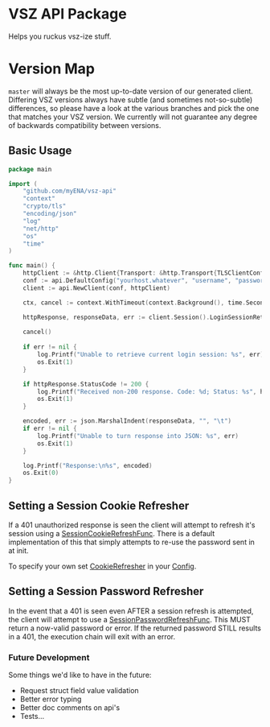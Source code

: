 # VSZ API Package

Helps you ruckus vsz-ize stuff.

# Version Map

`master` will always be the most up-to-date version of our generated client.  Differing VSZ versions always have subtle
(and sometimes not-so-subtle) differences, so please have a look at the various branches and pick the one that matches
your VSZ version.  We currently will not guarantee any degree of backwards compatibility between versions.

## Basic Usage

```go
package main

import (
	"github.com/myENA/vsz-api"
	"context"
	"crypto/tls"
	"encoding/json"
	"log"
	"net/http"
	"os"
	"time"
)

func main() {
	httpClient := &http.Client{Transport: &http.Transport{TLSClientConfig: &tls.Config{InsecureSkipVerify: true}}}
	conf := api.DefaultConfig("yourhost.whatever", "username", "password")
	client := api.NewClient(conf, httpClient)

	ctx, cancel := context.WithTimeout(context.Background(), time.Second)

	httpResponse, responseData, err := client.Session().LoginSessionRetrieveGet(ctx)
	
	cancel()
	 
	if err != nil {
		log.Printf("Unable to retrieve current login session: %s", err)
		os.Exit(1)
	}

	if httpResponse.StatusCode != 200 {
		log.Printf("Received non-200 response. Code: %d; Status: %s", httpResponse.StatusCode, httpResponse.Status)
		os.Exit(1)
	}

	encoded, err := json.MarshalIndent(responseData, "", "\t")
	if err != nil {
		log.Printf("Unable to turn response into JSON: %s", err)
		os.Exit(1)
	}

	log.Printf("Response:\n%s", encoded)
	os.Exit(0)
}
```

## Setting a Session Cookie Refresher

If a 401 unauthorized response is seen the client will attempt to refresh it's session using a 
[SessionCookieRefreshFunc](./client.go#L28).  There is a default implementation of this that simply attempts to re-use
the password sent in at init.

To specify your own set [CookieRefresher](./client.go#L70) in your [Config](./client.go#L60).

## Setting a Session Password Refresher

In the event that a 401 is seen even AFTER a session refresh is attempted, the client will attempt to use a
[SessionPasswordRefreshFunc](./client.go#L54).  This MUST return a now-valid password or error.  If the returned
password STILL results in a 401, the execution chain will exit with an error.


### Future Development
Some things we'd like to have in the future:

- Request struct field value validation
- Better error typing
- Better doc comments on api's
- Tests... 